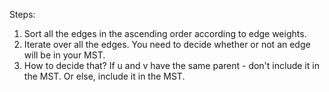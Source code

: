 Steps:
1. Sort all the edges in the ascending order according to edge weights.
2. Iterate over all the edges. You need to decide whether or not an edge will be in your MST.
3. How to decide that? If u and v have the same parent - don't include it in the MST. Or else, include it in the MST.